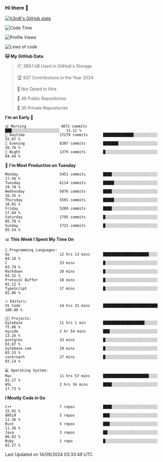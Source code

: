 ### Hi there 👋

[![h3n4l's GitHub stats](https://github-readme-stats.vercel.app/api?username=h3n4l&count_private=true&show_icons=true&theme=radical)](https://github.com/h3n4l/github-readme-stats)

<!--START_SECTION:waka-->
![Code Time](http://img.shields.io/badge/Code%20Time-1%2C934%20hrs%2020%20mins-blue)

![Profile Views](http://img.shields.io/badge/Profile%20Views-1-blue)

![Lines of code](https://img.shields.io/badge/From%20Hello%20World%20I%27ve%20Written-11.9%20million%20lines%20of%20code-blue)

**🐱 My GitHub Data** 

> 📦 389.1 kB Used in GitHub's Storage 
 > 
> 🏆 937 Contributions in the Year 2024
 > 
> 🚫 Not Opted to Hire
 > 
> 📜 46 Public Repositories 
 > 
> 🔑 30 Private Repositories 
 > 
**I'm an Early 🐤** 

```text
🌞 Morning                4072 commits        ███░░░░░░░░░░░░░░░░░░░░░░   13.12 % 
🌆 Daytime                17279 commits       ██████████████░░░░░░░░░░░   55.67 % 
🌃 Evening                8307 commits        ███████░░░░░░░░░░░░░░░░░░   26.76 % 
🌙 Night                  1379 commits        █░░░░░░░░░░░░░░░░░░░░░░░░   04.44 % 
```
📅 **I'm Most Productive on Tuesday** 

```text
Monday                   5451 commits        ████░░░░░░░░░░░░░░░░░░░░░   17.56 % 
Tuesday                  6114 commits        █████░░░░░░░░░░░░░░░░░░░░   19.70 % 
Wednesday                5076 commits        ████░░░░░░░░░░░░░░░░░░░░░   16.35 % 
Thursday                 5591 commits        █████░░░░░░░░░░░░░░░░░░░░   18.01 % 
Friday                   5289 commits        ████░░░░░░░░░░░░░░░░░░░░░   17.04 % 
Saturday                 1795 commits        █░░░░░░░░░░░░░░░░░░░░░░░░   05.78 % 
Sunday                   1721 commits        █░░░░░░░░░░░░░░░░░░░░░░░░   05.54 % 
```


📊 **This Week I Spent My Time On** 

```text
💬 Programming Languages: 
Go                       12 hrs 13 mins      █████████████████████░░░░   84.18 % 
C                        33 mins             █░░░░░░░░░░░░░░░░░░░░░░░░   03.79 % 
Markdown                 28 mins             █░░░░░░░░░░░░░░░░░░░░░░░░   03.32 % 
Protocol Buffer          18 mins             █░░░░░░░░░░░░░░░░░░░░░░░░   02.12 % 
TypeScript               17 mins             █░░░░░░░░░░░░░░░░░░░░░░░░   02.06 % 

🔥 Editors: 
VS Code                  14 hrs 31 mins      █████████████████████████   100.00 % 

🐱‍💻 Projects: 
bytebase                 11 hrs 1 min        ███████████████████░░░░░░   75.86 % 
mycode                   1 hr 54 mins        ███░░░░░░░░░░░░░░░░░░░░░░   13.16 % 
postgres                 33 mins             █░░░░░░░░░░░░░░░░░░░░░░░░   03.87 % 
bytebase.com             29 mins             █░░░░░░░░░░░░░░░░░░░░░░░░   03.33 % 
cockroach                27 mins             █░░░░░░░░░░░░░░░░░░░░░░░░   03.14 % 

💻 Operating System: 
Mac                      11 hrs 57 mins      █████████████████████░░░░   82.27 % 
WSL                      2 hrs 34 mins       ████░░░░░░░░░░░░░░░░░░░░░   17.73 % 
```

**I Mostly Code in Go** 

```text
C++                      7 repos             ████░░░░░░░░░░░░░░░░░░░░░   15.91 % 
ANTLR                    5 repos             ███░░░░░░░░░░░░░░░░░░░░░░   11.36 % 
Rust                     5 repos             ███░░░░░░░░░░░░░░░░░░░░░░   11.36 % 
Java                     3 repos             ██░░░░░░░░░░░░░░░░░░░░░░░   06.82 % 
Ruby                     1 repo              █░░░░░░░░░░░░░░░░░░░░░░░░   02.27 % 
```




 Last Updated on 14/09/2024 03:33:48 UTC
<!--END_SECTION:waka-->

